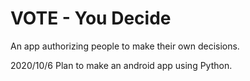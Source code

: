 # VOTE - You Decide
An app authorizing people to make their own decisions. 

2020/10/6
Plan to make an android app using Python.
